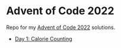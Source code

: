 # Advent of Code 2022
Repo for my [Advent of Code 2022](https://adventofcode.com/) solutions.

- [Day 1: Calorie Counting](./solutions/day1)
